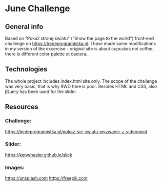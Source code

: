 # June Challenge
## General info
Based on "Pokaż stronę światu" ("Show the page to the world") front-end challenge on https://bedeprogramistka.pl. I have made some modifications in my version of the excercise - original site is about cupcakes not coffee, there is different color palette et caetera.

## Technologies
The whole project includes index.html site only. The scope of the challenge was very basic, that is why RWD here is poor. Besides HTML and CSS, also jQuery has been used for the slider.

## Resources
### Challenge:
https://bedeprogramistka.pl/pokaz-sie-swiatu-wyzwanie-z-videopoint

### Slider:
https://kenwheeler.github.io/slick

### Images:
https://unsplash.com
https://freepik.com
